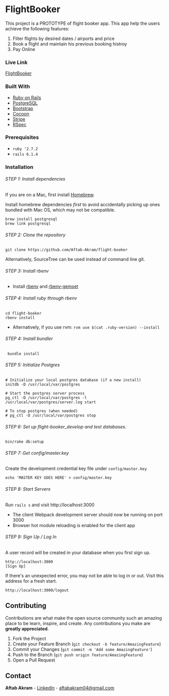 # FlightBooker
This project is a PROTOTYPE of flight booker app. This app help the users achieve the following features:
1. Fliter flights by desired dates / airports and price
2. Book a flight and maintain his previous booking histroy 
3. Pay Online

### Live Link
[FlightBooker](https://flight-booker-v.herokuapp.com/)

### Built With

* [Ruby on Rails](https://rubyonrails.org/)
* [PostgreSQL](https://www.postgresql.org/)
* [Bootstrap](https://getbootstrap.com/docs/4.0/getting-started/introduction/)
* [Cocoon](https://github.com/nathanvda/cocoon)
* [Stripe](https://stripe.com)
* [RSpec](https://rspec.info/)

### Prerequisites

* `ruby '2.7.2`
* `rails 6.1.4`


### Installation

###### STEP 1: Install dependencies
If you are on a Mac, first install [Homebrew](https://brew.sh/).

Install homebrew dependencies *first* to avoid accidentally picking up ones bundled with Mac OS, which may not be compatible.
```
brew install postgresql
brew link postgresql
```

###### STEP 2: Clone the repository
```
git clone https://github.com/Aftab-Akram/flight-booker
```

Alternatively, SourceTree can be used instead of command line git.


###### STEP 3: Install rbenv
* Install [rbenv](https://github.com/rbenv/rbenv) and [rbenv-gemset](https://github.com/jf/rbenv-gemset)


###### STEP 4: Install ruby through rbenv
```
cd flight-booker
rbenv install
```
* Alternatively, if you use rvm: `rvm use $(cat .ruby-version) --install`


###### STEP 4: Install bundler
```
 bundle install 
```

###### STEP 5: Initialize Postgres
```
# Initialize your local postgres database (if a new install)
initdb -D /usr/local/var/postgres

# Start the postgres server process
pg_ctl -D /usr/local/var/postgres -l /usr/local/var/postgres/server.log start

# To stop postgres (when needed)
# pg_ctl -D /usr/local/var/postgres stop
```

###### STEP 6: Set up flight-booker\_develop and test databases.
```
bin/rake db:setup
```

###### STEP 7: Get config/master.key
Create the development credential key file under ```config/master.key```

```
echo 'MASTER KEY GOES HERE' > config/master.key
```

###### STEP 8: Start Servers
Run `rails s` and visit http://localhost:3000

  * The client Webpack development server should now be running on port 3000
  * Browser hot module reloading is enabled for the client app

###### STEP 9: Sign Up / Log In

A user record will be created in your database when you first sign up.

```
http://localhost:3000
[Sign Up]
```


If there's an unexpected error, you may not be able to log in or out. Visit this
address for a fresh start.

```
http://localhost:3000/logout
```

<!-- CONTRIBUTING -->
## Contributing

Contributions are what make the open source community such an amazing place to be learn, inspire, and create. Any contributions you make are **greatly appreciated**.

1. Fork the Project
2. Create your Feature Branch (`git checkout -b feature/AmazingFeature`)
3. Commit your Changes (`git commit -m 'Add some AmazingFeature'`)
4. Push to the Branch (`git push origin feature/AmazingFeature`)
5. Open a Pull Request


<!-- CONTACT -->
## Contact
**Aftab Akram** - [LinkedIn](https://www.linkedin.com/in/aftabakram/) - aftabakram04@gmail.com
